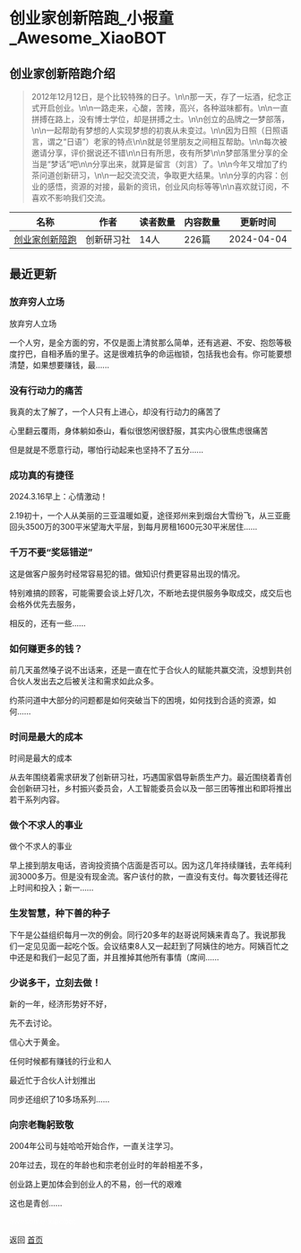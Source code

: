 # 创业家创新陪跑_小报童_Awesome_XiaoBOT

## 创业家创新陪跑介绍
> 2012年12月12日，是个比较特殊的日子。\n\n那一天，存了一坛酒，纪念正式开启创业。\n\n一路走来，心酸，苦辣，高兴，各种滋味都有。\n\n一直拼搏在路上，没有博士学位，却是拼搏之士。\n\n创立的品牌之一梦部落，\n\n一起帮助有梦想的人实现梦想的初衷从未变过。\n\n因为日照（日照语言，谓之“日语”）老家的特点\n\n就是邻里朋友之间相互帮助。\n\n每次被邀请分享，评价据说还不错\n\n日有所思，夜有所梦\n\n梦部落里分享的全当是“梦话”吧\n\n分享出来，就算是留言（刘言）了。\n\n今年又增加了约茶问道创新研习，\n\n一起交流交流，争取更大结果。\n\n分享的内容：创业的感悟，资源的对接，最新的资讯，创业风向标等等\n\n喜欢就订阅，不喜欢不影响我们交流。  
  


|名称|作者|读者数量|内容数量|更新时间|
|---|---|---|---|---|
|[创业家创新陪跑](https://xiaobot.net/p/qch20121212?refer=0b133df9-27dc-423b-8101-639049001c13)|创新研习社|14人|226篇|2024-04-04|

## 最近更新
### 放弃穷人立场

放弃穷人立场

一个人穷，是全方面的穷，不仅是面上清贫那么简单，还有逃避、不安、抱怨等极度拧巴，自相矛盾的里子。这是很难抗争的命运枷锁，包括我也会有。你可能要想清楚，如果想要赚钱，最......

### 没有行动力的痛苦

我真的太了解了，一个人只有上进心，却没有行动力的痛苦了

心里翻云覆雨，身体躺如泰山，看似很悠闲很舒服，其实内心很焦虑很痛苦

但是就是不愿意行动，哪怕行动起来也坚持不了五分......

### 成功真的有捷径

2024.3.16早上：心情激动！

2.19初十，一个人从美丽的三亚温暖如夏，途径郑州来到烟台大雪纷飞，从三亚鹿回头3500万的300平米望海大平层，到每月房租1600元30平米居住......

### 千万不要“奖惩错逆”

这是做客户服务时经常容易犯的错。做知识付费更容易出现的情况。

特别难搞的顾客，可能需要会谈上好几次，不断地去提供服务争取成交，成交后也会格外优先去服务，

相反的，还有一些......

### 如何赚更多的钱？

前几天虽然嗓子说不出话来，还是一直在忙于合伙人的赋能共赢交流，没想到共创合伙人发出去之后被关注和需求如此众多。

约茶问道中大部分的问题都是如何突破当下的困境，如何找到合适的资源，如何......

### 时间是最大的成本

时间是最大的成本

从去年围绕着需求研发了创新研习社，巧遇国家倡导新质生产力。最近围绕着青创会创新研习社，乡村振兴委员会，人工智能委员会以及一部三团等推出和即将推出若干系列内容。

### 做个不求人的事业

做个不求人的事业

早上接到朋友电话，咨询投资搞个店面是否可以。因为这几年持续赚钱，去年纯利润3000多万。但是没有现金流。客户该付的款，一直没有支付。每次要钱还得花上时间和投入；新一......

### 生发智慧，种下善的种子

下午是公益组织每月一次的例会。同行20多年的赵哥说阿姨来青岛了。我说那我们一定见见面一起吃个饭。会议结束8人又一起赶到了阿姨住的地方。阿姨百忙之中还是和我们一起见了面，并且推掉其他所有事情（席间......

### 少说多干，立刻去做！

新的一年，经济形势好不好，

先不去讨论。

信心大于黄金。

任何时候都有赚钱的行业和人

最近忙于合伙人计划推出

同步还组织了10多场系列......

### 向宗老鞠躬致敬

2004年公司与娃哈哈开始合作，一直关注学习。

20年过去，现在的年龄也和宗老创业时的年龄相差不多，

创业路上更加体会到创业人的不易，创一代的艰难

这也是青创......


<a href="https://github.com/Reno9527/awesome-xiaobot" style="color: white; text-decoration: none;">awesome-xiaobot</a>

返回 [首页](../README.md)
